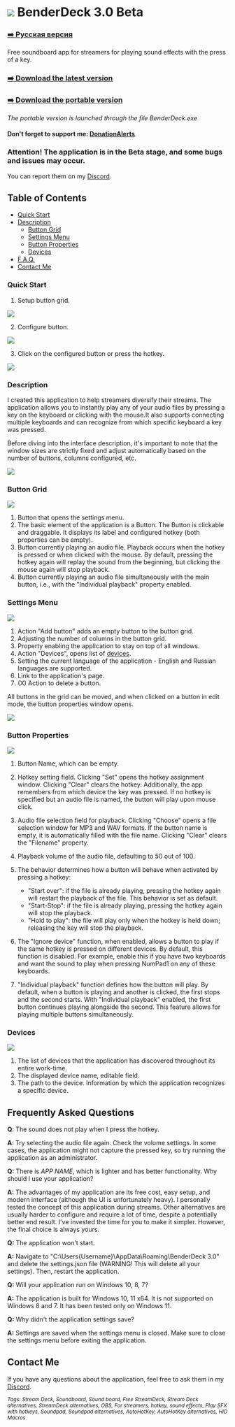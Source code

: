 # ![](/Screenshots/Square44x44Logo.altform-lightunplated_targetsize-32.png) BenderDeck 3.0 Beta

### [:arrow_right: Русская версия](https://github.com/PavlikBender/BenderDeck/blob/main/README_RU.md)
Free soundboard app for streamers for playing sound effects with the press of a key.
### [:arrow_right: Download the latest version](https://github.com/PavlikBender/BenderDeck/releases/download/v3.0.1/BenderDeck301.zip)
### [:arrow_right: Download the portable version](https://github.com/PavlikBender/BenderDeck/releases/download/v3.0.1/BenderDeck301Portable.zip)

*The portable version is launched through the file BenderDeck.exe*

#### Don't forget to support me: [DonationAlerts](https://www.donationalerts.com/r/pavlikbender) 

### **Attention!** The application is in the Beta stage, and some bugs and issues may occur.

You can report them on my [Discord](https://discord.com/invite/gaVrv6k).

## Table of Contents
- [Quick Start](#quick-start)
- [Description](#description)
  - [Button Grid](#button-grid)
  - [Settings Menu](#settings-menu)
  - [Button Properties](#button-properties)
  - [Devices](#devices)
- [F.A.Q.](#frequently-asked-questions)
- [Contact Me](#contact-me)

### Quick Start
1. Setup button grid.

![](/Screenshots/QS1En.gif)

2. Configure button.

![](/Screenshots/QS2En.gif)

3. Click on the configured button or press the hotkey.

![](/Screenshots/QS3.gif)

### Description

I created this application to help streamers diversify their streams. The application allows you to instantly play any of your audio files by pressing a key on the keyboard or clicking with the mouse.It also supports connecting multiple keyboards and can recognize from which specific keyboard a key was pressed.

Before diving into the interface description, it's important to note that the window sizes are strictly fixed and adjust automatically based on the number of buttons, columns configured, etc.

![](/Screenshots/Resizability.gif)

### Button Grid
![](/Screenshots/ButtonGrid.png)

1. Button that opens the settings menu.
2. The basic element of the application is a Button. The Button is clickable and draggable. It displays its label and configured hotkey (both properties can be empty).
3. Button currently playing an audio file. Playback occurs when the hotkey is pressed or when clicked with the mouse. By default, pressing the hotkey again will replay the sound from the beginning, but clicking the mouse again will stop playback.
5. Button currently playing an audio file simultaneously with the main button, i.e., with the "Individual playback" property enabled.

### Settings Menu
![](/Screenshots/MenuEn.png)

1. Action "Add button" adds an empty button to the button grid.
2. Adjusting the number of columns in the button grid.
3. Property enabling the application to stay on top of all windows.
4. Action "Devices", opens list of [devices](#devices).
5. Setting the current language of the application - English and Russian languages are supported.
6. Link to the application's page.
7. (X) Action to delete a button.

All buttons in the grid can be moved, and when clicked on a button in edit mode, the button properties window opens.

![](/Screenshots/Moving.gif)

### Button Properties
![](/Screenshots/ButtonEn.png)

1. Button Name, which can be empty.
2. Hotkey setting field. Clicking "Set" opens the hotkey assignment window. Clicking "Clear" clears the hotkey. Additionally, the app remembers from which device the key was pressed. If no hotkey is specified but an audio file is named, the button will play upon mouse click.
3. Audio file selection field for playback. Clicking "Choose" opens a file selection window for MP3 and WAV formats. If the button name is empty, it is automatically filled with the file name. Clicking "Clear" clears the "Filename" property.
4. Playback volume of the audio file, defaulting to 50 out of 100.
5. The behavior determines how a button will behave when activated by pressing a hotkey:
   - "Start over": if the file is already playing, pressing the hotkey again will restart the playback of the file. This behavior is set as default.
   - "Start-Stop": if the file is already playing, pressing the hotkey again will stop the playback.
   - "Hold to play": the file will play only when the hotkey is held down; releasing the key will stop the playback.

6. The "Ignore device" function, when enabled, allows a button to play if the same hotkey is pressed on different devices. By default, this function is disabled. For example, enable this if you have two keyboards and want the sound to play when pressing NumPad1 on any of these keyboards.
7. "Individual playback" function defines how the button will play. By default, when a button is playing and another is clicked, the first stops and the second starts. With "Individual playback" enabled, the first button continues playing alongside the second. This feature allows for playing multiple buttons simultaneously.

### Devices
![](/Screenshots/DevicesEn.png)

1. The list of devices that the application has discovered throughout its entire work-time.
2. The displayed device name, editable field.
3. The path to the device. Information by which the application recognizes a specific device.

## Frequently Asked Questions

**Q**: The sound does not play when I press the hotkey.

**A**: Try selecting the audio file again. Check the volume settings. In some cases, the application might not capture the pressed key, so try running the application as an administrator.

**Q:** There is *APP NAME*, which is lighter and has better functionality. Why should I use your application?

**A:** The advantages of my application are its free cost, easy setup, and modern interface (although the UI is unfortunately heavy). I personally tested the concept of this application during streams. Other alternatives are usually harder to configure and require a lot of time, despite a potentially better end result. I've invested the time for you to make it simpler. However, the final choice is always yours.

**Q:** The application won't start.

**A:** Navigate to "C:\Users\{Username}\AppData\Roaming\BenderDeck 3.0" and delete the settings.json file (WARNING! This will delete all your settings). Then, restart the application.

**Q:** Will your application run on Windows 10, 8, 7?

**A:** The application is built for Windows 10, 11 x64. It is not supported on Windows 8 and 7. It has been tested only on Windows 11.

**Q:** Why didn't the application settings save?

**A:** Settings are saved when the settings menu is closed. Make sure to close the settings menu before exiting the application.

## Contact Me
If you have any questions about the application, feel free to ask them in my [Discord](https://discord.com/invite/gaVrv6k).

<sub>*Tags: Stream Deck, Soundboard, Sound board, Free StreamDeck, Stream Deck alternatives, StreamDeck alternatives, OBS, For streamers, hotkey, sound effects, Play SFX with hotkeys, Soundpad, Soundpad alternatives, AutoHotKey, AutoHotKey alternatives, HID Macros*</sub>
